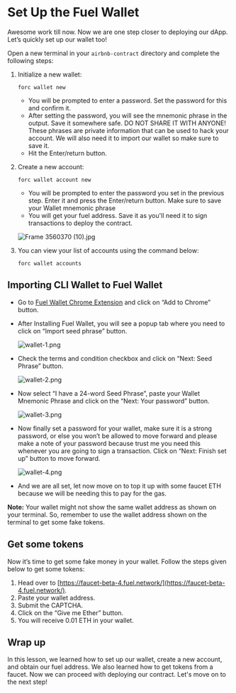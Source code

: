 # Set Up the Fuel Wallet

Awesome work till now. Now we are one step closer to deploying our dApp. Let’s quickly set up our wallet too!

Open a new terminal in your `airbnb-contract` directory and complete the following steps:

1. Initialize a new wallet: 
    
    ```
    forc wallet new
    ```
    
    - You will be prompted to enter a password. Set the password for this and confirm it.
    - After setting the password, you will see the mnemonic phrase in the output. Save it somewhere safe. DO NOT SHARE IT WITH ANYONE! These phrases are private information that can be used to hack your account. We will also need it to import our wallet so make sure to save it.
    - Hit the Enter/return button.
    
2. Create a new account:
    
    ```
    forc wallet account new
    ```
    
    - You will be prompted to enter the password you set in the previous step. Enter it and press the Enter/return button. Make sure to save your Wallet mnemonic phrase
    - You will get your fuel address. Save it as you'll need it to sign transactions to deploy the contract.
    
    ![Frame 3560370 (10).jpg](https://github.com/0xmetaschool/Learning-Projects/blob/main/assests_for_all/assets_for_petition_fuel/Setup%20Fuel%20Wallet/Frame_3560370_(10).jpg?raw=true)
    

3. You can view your list of accounts using the command below:
    
    ```
    forc wallet accounts
    ```
    

## Importing CLI Wallet to Fuel Wallet

- Go to [Fuel Wallet Chrome Extension](https://chromewebstore.google.com/detail/fuel-wallet/dldjpboieedgcmpkchcjcbijingjcgok) and click on “Add to Chrome” button.
- After Installing Fuel Wallet, you will see a popup tab where you need to click on “Import seed phrase” button.
    
    ![wallet-1.png](https://github.com/0xmetaschool/Learning-Projects/blob/main/assests_for_all/assets_for_petition_fuel/Setup%20Fuel%20Wallet/wallet-1.png?raw=true)
    
- Check the terms and condition checkbox and click on “Next: Seed Phrase” button.
    
    ![wallet-2.png](https://github.com/0xmetaschool/Learning-Projects/blob/main/assests_for_all/assets_for_petition_fuel/Setup%20Fuel%20Wallet/wallet-2.png?raw=true)
    

- Now select “I have a 24-word Seed Phrase”, paste your Wallet Mnemonic Phrase and click on the “Next: Your password” button.
    
    ![wallet-3.png](https://github.com/0xmetaschool/Learning-Projects/blob/main/assests_for_all/assets_for_petition_fuel/Setup%20Fuel%20Wallet/wallet-3.png?raw=true)
    

- Now finally set a password for your wallet, make sure it is a strong password, or else you won’t be allowed to move forward and please make a note of your password because trust me you need this whenever you are going to sign a transaction. Click on “Next: Finish set up” button to move forward.
    
    ![wallet-4.png](https://github.com/0xmetaschool/Learning-Projects/blob/main/assests_for_all/assets_for_petition_fuel/Setup%20Fuel%20Wallet/wallet-4.png?raw=true)
    

- And we are all set, let now move on to top it up with some faucet ETH because we will be needing this to pay for the gas.

**Note:** Your wallet might not show the same wallet address as shown on your terminal. So, remember to use the wallet address shown on the terminal to get some fake tokens.

## Get some tokens

Now it’s time to get some fake money in your wallet. Follow the steps given below to get some tokens:

1. Head over to [https://faucet-beta-4.fuel.network/](https://faucet-beta-4.fuel.network/).
2. Paste your wallet address. 
3. Submit the CAPTCHA.
4. Click on the “Give me Ether” button.
5. You will receive 0.01 ETH in your wallet.

## Wrap up

In this lesson, we learned how to set up our wallet, create a new account, and obtain our fuel address. We also learned how to get tokens from a faucet. Now we can proceed with deploying our contract. Let's move on to the next step!